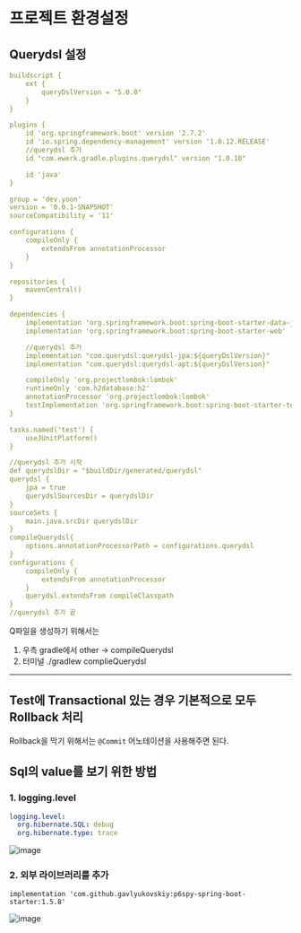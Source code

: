 # 프로젝트 환경설정

## Querydsl 설정

```yaml
buildscript {
    ext {
        queryDslVersion = "5.0.0"
    }
}

plugins {
    id 'org.springframework.boot' version '2.7.2'
    id 'io.spring.dependency-management' version '1.0.12.RELEASE'
    //querydsl 추가
    id "com.ewerk.gradle.plugins.querydsl" version "1.0.10"

    id 'java'
}

group = 'dev.yoon'
version = '0.0.1-SNAPSHOT'
sourceCompatibility = '11'

configurations {
    compileOnly {
        extendsFrom annotationProcessor
    }
}

repositories {
    mavenCentral()
}

dependencies {
    implementation 'org.springframework.boot:spring-boot-starter-data-jpa'
    implementation 'org.springframework.boot:spring-boot-starter-web'

    //querydsl 추가
    implementation "com.querydsl:querydsl-jpa:${queryDslVersion}"
    implementation "com.querydsl:querydsl-apt:${queryDslVersion}"

    compileOnly 'org.projectlombok:lombok'
    runtimeOnly 'com.h2database:h2'
    annotationProcessor 'org.projectlombok:lombok'
    testImplementation 'org.springframework.boot:spring-boot-starter-test'
}

tasks.named('test') {
    useJUnitPlatform()
}

//querydsl 추가 시작
def querydslDir = "$buildDir/generated/querydsl"
querydsl {
    jpa = true
    querydslSourcesDir = querydslDir
}
sourceSets {
    main.java.srcDir querydslDir
}
compileQuerydsl{
    options.annotationProcessorPath = configurations.querydsl
}
configurations {
    compileOnly {
        extendsFrom annotationProcessor
    }
    querydsl.extendsFrom compileClasspath
}
//querydsl 추가 끝
```

Q파일을 생성하기 위해서는 

1. 우측 gradle에서 other -> compileQuerydsl 
2. 터미널 ./gradlew complieQuerydsl

---

## Test에 Transactional 있는 경우 기본적으로 모두 Rollback 처리

Rollback을 막기 위해서는 `@Commit` 어노테이션을 사용해주면 된다.

## Sql의 value를 보기 위한 방법

### 1. logging.level

```yaml
logging.level:
  org.hibernate.SQL: debug
  org.hibernate.type: trace
```

![image](https://user-images.githubusercontent.com/83503188/185354533-4ab5fc7a-d63e-4b08-b51e-38b3a5f922df.png)


### 2. 외부 라이브러리를 추가

```text
implementation 'com.github.gavlyukovskiy:p6spy-spring-boot-starter:1.5.8'
```

![image](https://user-images.githubusercontent.com/83503188/185354691-b5f0f731-b6c7-40b8-8f2a-90d58c241e38.png)
